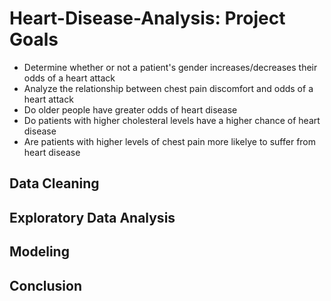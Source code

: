 # Heart-Disease-Analysis: Project Goals 
* Determine whether or not a patient's gender increases/decreases their odds of a heart attack 
* Analyze the relationship between chest pain discomfort and odds of a heart attack
* Do older people have greater odds of heart disease
* Do patients with higher cholesteral levels have a higher chance of heart disease
* Are patients with higher levels of chest pain more likelye to suffer from heart disease

## Data Cleaning

## Exploratory Data Analysis

## Modeling 

## Conclusion
